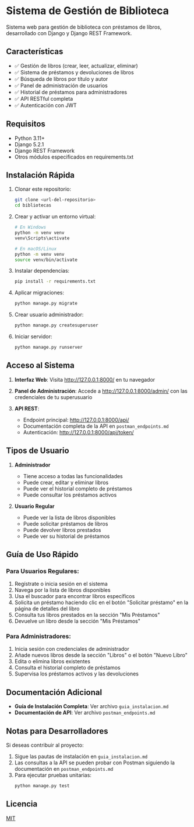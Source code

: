 # Sistema de Gestión de Biblioteca

Sistema web para gestión de biblioteca con préstamos de libros, desarrollado con Django y Django REST Framework.

## Características

- ✅ Gestión de libros (crear, leer, actualizar, eliminar)
- ✅ Sistema de préstamos y devoluciones de libros
- ✅ Búsqueda de libros por título y autor
- ✅ Panel de administración de usuarios
- ✅ Historial de préstamos para administradores
- ✅ API RESTful completa
- ✅ Autenticación con JWT

## Requisitos

- Python 3.11+
- Django 5.2.1
- Django REST Framework
- Otros módulos especificados en requirements.txt

## Instalación Rápida

1. Clonar este repositorio:
   ```bash
   git clone <url-del-repositorio>
   cd bibliotecas
   ```

2. Crear y activar un entorno virtual:
   ```bash
   # En Windows
   python -m venv venv
   venv\Scripts\activate
   
   # En macOS/Linux
   python -m venv venv
   source venv/bin/activate
   ```

3. Instalar dependencias:
   ```bash
   pip install -r requirements.txt
   ```

4. Aplicar migraciones:
   ```bash
   python manage.py migrate
   ```

5. Crear usuario administrador:
   ```bash
   python manage.py createsuperuser
   ```

6. Iniciar servidor:
   ```bash
   python manage.py runserver
   ```

## Acceso al Sistema

1. **Interfaz Web**: Visita http://127.0.0.1:8000/ en tu navegador

2. **Panel de Administración**: Accede a http://127.0.0.1:8000/admin/ con las credenciales de tu superusuario

3. **API REST**:
   - Endpoint principal: http://127.0.0.1:8000/api/
   - Documentación completa de la API en `postman_endpoints.md`
   - Autenticación: http://127.0.0.1:8000/api/token/

## Tipos de Usuario

1. **Administrador**
   - Tiene acceso a todas las funcionalidades
   - Puede crear, editar y eliminar libros
   - Puede ver el historial completo de préstamos
   - Puede consultar los préstamos activos

2. **Usuario Regular**
   - Puede ver la lista de libros disponibles
   - Puede solicitar préstamos de libros
   - Puede devolver libros prestados
   - Puede ver su historial de préstamos

## Guía de Uso Rápido

### Para Usuarios Regulares:

1. Regístrate o inicia sesión en el sistema
2. Navega por la lista de libros disponibles
3. Usa el buscador para encontrar libros específicos
4. Solicita un préstamo haciendo clic en el botón "Solicitar préstamo" en la página de detalles del libro
5. Consulta tus libros prestados en la sección "Mis Préstamos"
6. Devuelve un libro desde la sección "Mis Préstamos"

### Para Administradores:

1. Inicia sesión con credenciales de administrador
2. Añade nuevos libros desde la sección "Libros" o el botón "Nuevo Libro"
3. Edita o elimina libros existentes
4. Consulta el historial completo de préstamos
5. Supervisa los préstamos activos y las devoluciones

## Documentación Adicional

- **Guía de Instalación Completa**: Ver archivo `guia_instalacion.md`
- **Documentación de API**: Ver archivo `postman_endpoints.md`

## Notas para Desarrolladores

Si deseas contribuir al proyecto:

1. Sigue las pautas de instalación en `guia_instalacion.md`
2. Las consultas a la API se pueden probar con Postman siguiendo la documentación en `postman_endpoints.md`
3. Para ejecutar pruebas unitarias:
   ```bash
   python manage.py test
   ```

## Licencia

[MIT](LICENSE) 